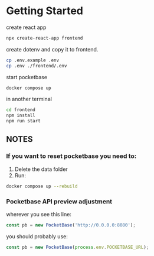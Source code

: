 # Getting Started

create react app 

```bash
npx create-react-app frontend
```

create dotenv and copy it to frontend.

```bash
cp .env.example .env
cp .env ./frontend/.env
```

start pocketbase

```bash
docker compose up
```

in another terminal 

```bash
cd frontend
npm install
npm run start
```

## NOTES

### If you want to reset pocketbase you need to:

1. Delete the data folder
2. Run:

```bash
docker compose up --rebuild
```

### Pocketbase API preview adjustment

wherever you see this line:

```js
const pb = new PocketBase('http://0.0.0.0:8080');
```

you should probably use:

```js
const pb = new PocketBase(process.env.POCKETBASE_URL);
```


